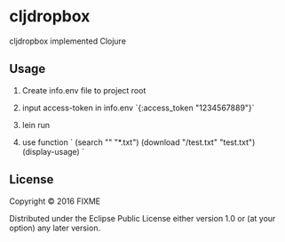 # cljdropbox

cljdropbox implemented Clojure

## Usage

1. Create info.env file to project root

2. input access-token in info.env
\`{:access_token "1234567889"}\`

3. lein run

4. use function
\` (search "" "*.txt")
   (download "/test.txt" "test.txt")
   (display-usage) \`

## License

Copyright © 2016 FIXME

Distributed under the Eclipse Public License either version 1.0 or (at
your option) any later version.
